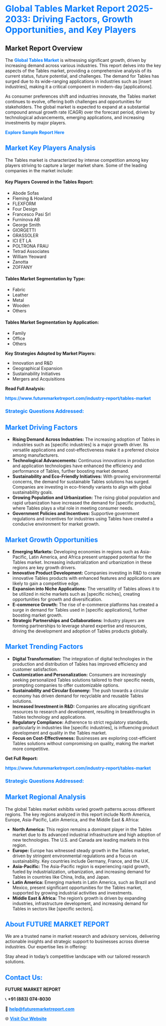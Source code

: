 <h1 style="color: #007BFF;">Global Tables Market Report 2025-2033: Driving Factors, Growth Opportunities, and Key Players</h1>

<section id="overview">
<h2>Market Report Overview</h2>
<p>The <a href="https://www.futuremarketreport.com/industry-report/tables-market" style="color: #007BFF; text-decoration: none;"><strong>Global Tables Market</strong></a> is witnessing significant growth, driven by increasing demand across various industries. This report delves into the key aspects of the Tables market, providing a comprehensive analysis of its current status, future potential, and challenges. The demand for Tables has surged due to its wide-ranging applications in industries such as [insert industries], making it a critical component in modern-day [applications].</p>
<p>As consumer preferences shift and industries innovate, the Tables market continues to evolve, offering both challenges and opportunities for stakeholders. The global market is expected to expand at a substantial compound annual growth rate (CAGR) over the forecast period, driven by technological advancements, emerging applications, and increasing investments by major players.</p>
</section>

<section id="overview">
<p><a href="https://www.futuremarketreport.com/request-sample/reportId=104483" style="color: #007BFF; text-decoration: none;"><strong>Explore Sample Report Here</strong></a></p>
</section>

<section id="key-players">
<h2 style="color: #007BFF;">Market Key Players Analysis</h2>
<p>The Tables market is characterized by intense competition among key players striving to capture a larger market share. Some of the leading companies in the market include:</p>
<h4>Key Players Covered in the Tables Report:</h4>
<ul><li>Abode Sofas</li><li>Fleming &amp; Howland</li><li>FLEXFORM</li><li>Four Design</li><li>Francesco Pasi Srl</li><li>Furninova AB</li><li>George Smith</li><li>GIORGETTI</li><li>GRASSOLER</li><li>ICI ET LA</li><li>POLTRONA FRAU</li><li>Tetrad Associates</li><li>William Yeoward</li><li>Zanotta</li><li>ZOFFANY</li></ul>
<h4>Tables Market Segmentation by Type:</h4>
<ul><li>Fabric</li><li>Leather</li><li>Metal</li><li>Wooden</li><li>Others</li></ul>

<h4>Tables Market Segmentation by Application:</h4>
<ul><li>Family</li><li>Office</li><li>Others</li></ul>
<p><strong>Key Strategies Adopted by Market Players:</strong></p>
<ul>
<li>Innovation and R&D</li>
<li>Geographical Expansion</li>
<li>Sustainability Initiatives</li>
<li>Mergers and Acquisitions</li>
</ul>
</section>

<section>
<p><strong>Read Full Analysis: </strong></p><a href="https://www.futuremarketreport.com/industry-report/tables-market" style="color: #007BFF; text-decoration: none;"><strong>https://www.futuremarketreport.com/industry-report/tables-market</strong></a>
<h3 style="color: #007BFF;">Strategic Questions Addressed:</h3>
</section>

<section id="driving-factors">
<h2 style="color: #007BFF;">Market Driving Factors</h2>
<ul>
<li><strong>Rising Demand Across Industries:</strong> The increasing adoption of Tables in industries such as [specific industries] is a major growth driver. Its versatile applications and cost-effectiveness make it a preferred choice among manufacturers.</li>
<li><strong>Technological Advancements:</strong> Continuous innovations in production and application technologies have enhanced the efficiency and performance of Tables, further boosting market demand.</li>
<li><strong>Sustainability and Eco-Friendly Initiatives:</strong> With growing environmental concerns, the demand for sustainable Tables solutions has surged. Companies are investing in eco-friendly variants to align with global sustainability goals.</li>
<li><strong>Growing Population and Urbanization:</strong> The rising global population and rapid urbanization have increased the demand for [specific products], where Tables plays a vital role in meeting consumer needs.</li>
<li><strong>Government Policies and Incentives:</strong> Supportive government regulations and incentives for industries using Tables have created a conducive environment for market growth.</li>
</ul>
</section>

<section id="growth-opportunities">
<h2 style="color: #007BFF;">Market Growth Opportunities</h2>
<ul>
<li><strong>Emerging Markets:</strong> Developing economies in regions such as Asia-Pacific, Latin America, and Africa present untapped potential for the Tables market. Increasing industrialization and urbanization in these regions are key growth drivers.</li>
<li><strong>Innovative Product Development:</strong> Companies investing in R&D to create innovative Tables products with enhanced features and applications are likely to gain a competitive edge.</li>
<li><strong>Expansion into Niche Applications:</strong> The versatility of Tables allows it to be utilized in niche markets such as [specific niches], creating opportunities for growth and diversification.</li>
<li><strong>E-commerce Growth:</strong> The rise of e-commerce platforms has created a surge in demand for Tables used in [specific applications], further boosting market growth.</li>
<li><strong>Strategic Partnerships and Collaborations:</strong> Industry players are forming partnerships to leverage shared expertise and resources, driving the development and adoption of Tables products globally.</li>
</ul>
</section>

<section id="trending-factors">
<h2 style="color: #007BFF;">Market Trending Factors</h2>
<ul>
<li><strong>Digital Transformation:</strong> The integration of digital technologies in the production and distribution of Tables has improved efficiency and customer satisfaction.</li>
<li><strong>Customization and Personalization:</strong> Consumers are increasingly seeking personalized Tables solutions tailored to their specific needs, prompting companies to offer customizable options.</li>
<li><strong>Sustainability and Circular Economy:</strong> The push towards a circular economy has driven demand for recyclable and reusable Tables solutions.</li>
<li><strong>Increased Investment in R&D:</strong> Companies are allocating significant resources to research and development, resulting in breakthroughs in Tables technology and applications.</li>
<li><strong>Regulatory Compliance:</strong> Adherence to strict regulatory standards, particularly in industries like [specific industries], is influencing product development and quality in the Tables market.</li>
<li><strong>Focus on Cost-Effectiveness:</strong> Businesses are exploring cost-efficient Tables solutions without compromising on quality, making the market more competitive.</li>
</ul>
</section>

<section>
<p><strong>Get Full Report: </strong></p><a href="https://www.futuremarketreport.com/industry-report/tables-market" style="color: #007BFF; text-decoration: none;"><strong>https://www.futuremarketreport.com/industry-report/tables-market</strong></a>
<h3 style="color: #007BFF;">Strategic Questions Addressed:</h3>
</section>


<section id="regional-analysis">
<h2 style="color: #007BFF;">Market Regional Analysis</h2>
<p>The global Tables market exhibits varied growth patterns across different regions. The key regions analyzed in this report include North America, Europe, Asia-Pacific, Latin America, and the Middle East & Africa:</p>
<ul>
<li><strong>North America:</strong> This region remains a dominant player in the Tables market due to its advanced industrial infrastructure and high adoption of new technologies. The U.S. and Canada are leading markets in this region.</li>
<li><strong>Europe:</strong> Europe has witnessed steady growth in the Tables market, driven by stringent environmental regulations and a focus on sustainability. Key countries include Germany, France, and the U.K.</li>
<li><strong>Asia-Pacific:</strong> The Asia-Pacific region is experiencing rapid growth, fueled by industrialization, urbanization, and increasing demand for Tables in countries like China, India, and Japan.</li>
<li><strong>Latin America:</strong> Emerging markets in Latin America, such as Brazil and Mexico, present significant opportunities for the Tables market, supported by growing industrial activities and investments.</li>
<li><strong>Middle East & Africa:</strong> The region’s growth is driven by expanding industries, infrastructure development, and increasing demand for Tables in sectors like [specific sectors].</li>
</ul>
</section>

<footer>
<h2 style="color: #007BFF;">About FUTURE MARKET REPORT</h2>
<p>We are a trusted name in market research and advisory services, delivering actionable insights and strategic support to businesses across diverse industries. Our expertise lies in offering:</p>

<p>Stay ahead in today’s competitive landscape with our tailored research solutions.</p>

<h2 style="color: #007BFF;">Contact Us:</h2>
<p><strong>FUTURE MARKET REPORT</strong></p>
<p>📞 <strong>+91 (883) 074-8030</strong></p>
<p>📧 <strong><a href="mailto:help@futuremarketreport.com" style="color: #007BFF;">help@futuremarketreport.com</a></strong></p>
<p>🌐 <strong><a href="https://www.futuremarketreport.com/" style="color: #007BFF;">Visit Our Website</a></strong></p>
</footer>